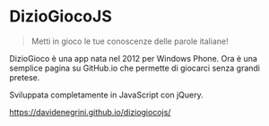 # DizioGiocoJS

> Metti in gioco le tue conoscenze delle parole italiane!

DizioGioco è una app nata nel 2012 per Windows Phone. Ora è una semplice pagina su GitHub.io che permette di giocarci senza grandi pretese.

Sviluppata completamente in JavaScript con jQuery.

https://davidenegrini.github.io/diziogiocojs/

